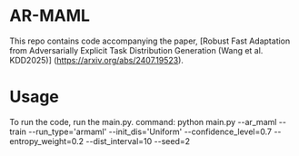 # AR-MAML
This repo contains code accompanying the paper, [Robust Fast Adaptation from Adversarially Explicit Task Distribution Generation (Wang et al. KDD2025)] (https://arxiv.org/abs/2407.19523).
# Usage
To run the code, run the main.py.
command: python main.py --ar_maml --train --run_type='armaml' --init_dis='Uniform' --confidence_level=0.7 --entropy_weight=0.2 --dist_interval=10 --seed=2
